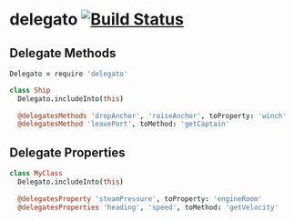 # delegato [![Build Status](https://travis-ci.org/atom/delegato.png?branch=master)](https://travis-ci.org/atom/delegato)

## Delegate Methods

```coffee
Delegato = require 'delegato'

class Ship
  Delegato.includeInto(this)
  
  @delegatesMethods 'dropAnchor', 'raiseAnchor', toProperty: 'winch'
  @delegatesMethod 'leavePort', toMethod: 'getCaptain'
```

## Delegate Properties

```coffee
class MyClass
  Delegato.includeInto(this)
  
  @delegatesProperty 'steamPressure', toProperty: 'engineRoom'
  @delegatesProperties 'heading', 'speed', toMethod: 'getVelocity'
```
